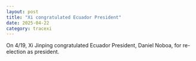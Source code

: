 ```yaml
---
layout: post
title: "Xi congratulated Ecuador President"
date: 2025-04-22
category: tracexi
---
```


On 4/19, Xi Jinping congratulated Ecuador President, Daniel Noboa, for re-election as president.